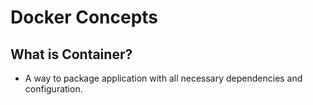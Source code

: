 # Docker Concepts
## What is Container?
* A way to package application with all necessary dependencies and configuration.
